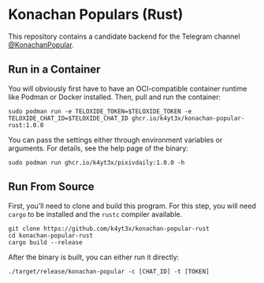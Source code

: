 # Konachan Populars (Rust)

This repository contains a candidate backend for the Telegram channel [@KonachanPopular](https://t.me/KonachanPopular).

## Run in a Container

You will obviously first have to have an OCI-compatible container runtime like Podman or Docker installed. Then, pull and run the container:

```shell
sudo podman run -e TELOXIDE_TOKEN=$TELOXIDE_TOKEN -e TELOXIDE_CHAT_ID=$TELOXIDE_CHAT_ID ghcr.io/k4yt3x/konachan-popular-rust:1.0.0
```

You can pass the settings either through environment variables or arguments. For details, see the help page of the binary:

```shell
sudo podman run ghcr.io/k4yt3x/pixivdaily:1.0.0 -h
```

## Run From Source

First, you'll need to clone and build this program. For this step, you will need `cargo` to be installed and the `rustc` compiler available.

```shell
git clone https://github.com/k4yt3x/konachan-popular-rust
cd konachan-popular-rust
cargo build --release
```

After the binary is built, you can either run it directly:

```shell
./target/release/konachan-popular -c [CHAT_ID] -t [TOKEN]
```
